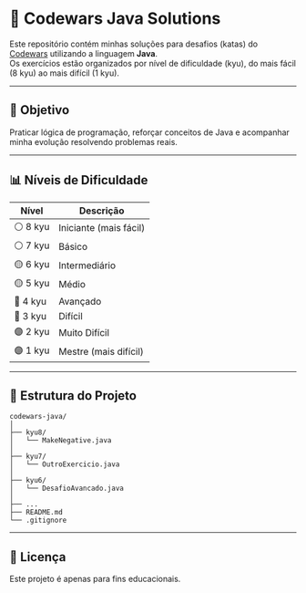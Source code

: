 # 🧠 Codewars Java Solutions

Este repositório contém minhas soluções para desafios (katas) do [Codewars](https://www.codewars.com/) utilizando a linguagem **Java**.  
Os exercícios estão organizados por nível de dificuldade (kyu), do mais fácil (8 kyu) ao mais difícil (1 kyu).

---

## 🎯 Objetivo

Praticar lógica de programação, reforçar conceitos de Java e acompanhar minha evolução resolvendo problemas reais.

---

## 📊 Níveis de Dificuldade

| Nível       | Descrição                     |
|-------------|-------------------------------|
| ⚪️ 8 kyu     | Iniciante (mais fácil)        |
| ⚪️ 7 kyu     | Básico                        |
| 🟡 6 kyu     | Intermediário                 |
| 🟡 5 kyu     | Médio                         |
| 🔵 4 kyu     | Avançado                      |
| 🔵 3 kyu     | Difícil                       |
| 🟣 2 kyu     | Muito Difícil                 |
| 🟣 1 kyu     | Mestre (mais difícil)         |

---

## 📁 Estrutura do Projeto

```
codewars-java/
│
├── kyu8/
│   └── MakeNegative.java
│
├── kyu7/
│   └── OutroExercicio.java
│
├── kyu6/
│   └── DesafioAvancado.java
│
├── ...
├── README.md
└── .gitignore
```

---


## 📝 Licença

Este projeto é apenas para fins educacionais.
